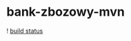 # bank-zbozowy-mvn
! [build status](<https://travis-ci.org/magicunico/bank-zbozowy-mvn.svg?branch=master>)
